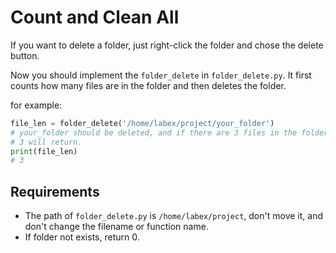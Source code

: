 # Count and Clean All

If you want to delete a folder, just right-click the folder and chose the delete button.

Now you should implement the `folder_delete` in `folder_delete.py`. It first counts how many files are in the folder and then deletes the folder.

for example:

```python
file_len = folder_delete('/home/labex/project/your_folder')
# your_folder should be deleted, and if there are 3 files in the folder,
# 3 will return.
print(file_len)
# 3
```

## Requirements

- The path of `folder_delete.py` is `/home/labex/project`, don't move it, and don't change the filename or function name.
- If folder not exists, return 0.
